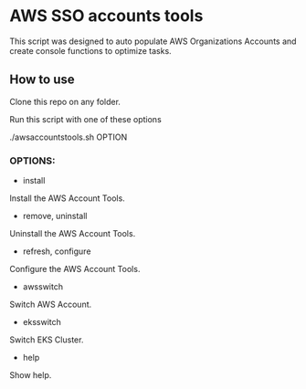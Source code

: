 # AWS SSO accounts tools
This script was designed to auto populate AWS Organizations Accounts and create console functions to optimize tasks.

## How to use

Clone this repo on any folder.

Run this script with one of these options

./awsaccountstools.sh OPTION

### OPTIONS:
* install

Install the AWS Account Tools.
* remove, uninstall

Uninstall the AWS Account Tools.
* refresh, configure

Configure the AWS Account Tools.
* awsswitch

Switch AWS Account.
* eksswitch

Switch EKS Cluster.
* help

Show help.